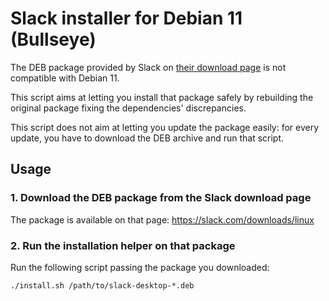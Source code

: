 # Slack installer for Debian 11 (Bullseye)

The DEB package provided by Slack on [their download page](https://slack.com/downloads/linux)
is not compatible with Debian 11. 

This script aims at letting you install that package safely by rebuilding the original package fixing the dependencies'
discrepancies.

This script does not aim at letting you update the package easily: for every update, you have to download the DEB
archive and run that script.

## Usage

### 1. Download the DEB package from the Slack download page

The package is available on that page: https://slack.com/downloads/linux

### 2. Run the installation helper on that package

Run the following script passing the package you downloaded: 

```shell
./install.sh /path/to/slack-desktop-*.deb
```

